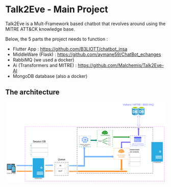 # Talk2Eve - Main Project
Talk2Eve is a Mult-Framework based chatbot that revolves around using the MITRE ATT&CK knowledge base. 

Below, the 5 parts the project needs to function :
- Flutter App : https://github.com/B3LIOTT/chatbot_insa
- MiddleWare (Flask) : https://github.com/aymane59/ChatBot_echanges
- RabbiMQ (we used a docker)
- Ai (Transformers and MITRE) : https://github.com/Malchemis/Talk2Eve-AI
- MongoDB database (also a docker)

## The architecture

![iamge of the pipeline of Talk2Eve Project](archi.png "Project Sructure")
